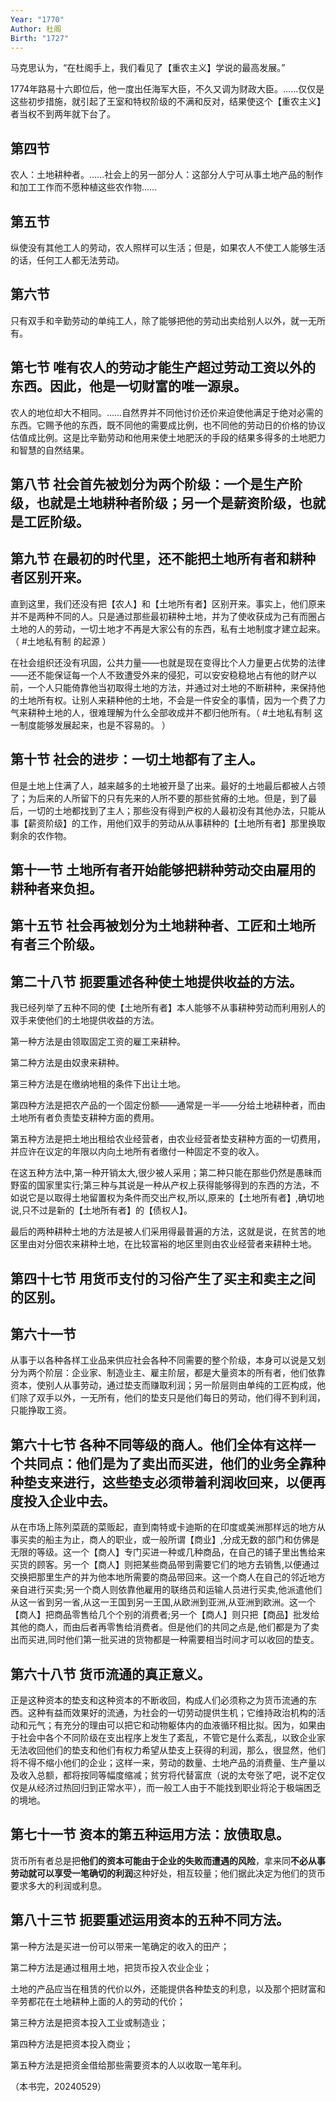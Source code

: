 ```yaml
---
Year: "1770"
Author: 杜阁
Birth: "1727"
---
```

马克思认为，“在杜阁手上，我们看见了【重农主义】学说的最高发展。”

1774年路易十六即位后，他一度出任海军大臣，不久又调为财政大臣。……仅仅是这些初步措施，就引起了王室和特权阶级的不满和反对，结果使这个【重农主义】者当权不到两年就下台了。

## 第四节

农人：土地耕种者。……社会上的另一部分人：这部分人宁可从事土地产品的制作和加工工作而不愿种植这些农作物……

## 第五节

纵使没有其他工人的劳动，农人照样可以生活；但是，如果农人不使工人能够生活的话，任何工人都无法劳动。

## 第六节

只有双手和辛勤劳动的单纯工人，除了能够把他的劳动出卖给别人以外，就一无所有。

## 第七节 唯有农人的劳动才能生产超过劳动工资以外的东西。因此，他是一切财富的唯一源泉。

农人的地位却大不相同。……自然界并不同他讨价还价来迫使他满足于绝对必需的东西。它赐予他的东西，既不同他的需要成比例，也不同他的劳动日的价格的协议估值成比例。这是比辛勤劳动和他用来使土地肥沃的手段的结果多得多的土地肥力和智慧的自然结果。

## 第八节 社会首先被划分为两个阶级：一个是生产阶级，也就是土地耕种者阶级；另一个是薪资阶级，也就是工匠阶级。

## 第九节 在最初的时代里，还不能把土地所有者和耕种者区别开来。

直到这里，我们还没有把【农人】和【土地所有者】区别开来。事实上，他们原来并不是两种不同的人。只是通过那些最初耕种土地，并为了使收获成为己有而圈占土地的人的劳动，一切土地才不再是大家公有的东西，私有土地制度才建立起来。（ #土地私有制 的起源 ）

在社会组织还没有巩固，公共力量——也就是现在变得比个人力量更占优势的法律——还不能保证每一个人不致遭受外来的侵犯，可以安安稳稳地占有他的财产以前，一个人只能倚靠他当初取得土地的方法，并通过对土地的不断耕种，来保持他的土地所有权。让别人来耕种他的土地，不会是一件安全的事情，因为一个费了力气来耕种土地的人，很难理解为什么全部收成并不都归他所有。（ #土地私有制 这一制度能够发展起来，也是不容易的。 ）

## 第十节 社会的进步：一切土地都有了主人。

但是土地上住满了人，越来越多的土地被开垦了出来。最好的土地最后都被人占领了；为后来的人所留下的只有先来的人所不要的那些贫瘠的土地。但是，到了最后，一切的土地都找到了主人；那些没有得到产权的人最初没有其他办法，只能从事【薪资阶级】的工作，用他们双手的劳动从从事耕种的【土地所有者】那里换取剩余的农作物。

## 第十一节 土地所有者开始能够把耕种劳动交由雇用的耕种者来负担。

## 第十五节 社会再被划分为土地耕种者、工匠和土地所有者三个阶级。

## 第二十八节 扼要重述各种使土地提供收益的方法。

我已经列举了五种不同的使【土地所有者】本人能够不从事耕种劳动而利用别人的双手来使他们的土地提供收益的方法。

第一种方法是由领取固定工资的雇工来耕种。

第二种方法是由奴隶来耕种。

第三种方法是在缴纳地租的条件下出让土地。

第四种方法是把农产品的一个固定份额——通常是一半——分给土地耕种者，而由土地所有者负责垫支耕种方面的费用。

第五种方法是把土地出租给农业经营者，由农业经营者垫支耕种方面的一切费用，并应许在议定的年限以内向土地所有者缴付一种固定不变的收入。

在这五种方法中,第一种开销太大,很少被人采用；第二种只能在那些仍然是愚昧而野蛮的国家里实行;第三种与其说是一种从产权上获得能够得到的东西的方法，不如说它是以取得土地留置权为条件而交出产权,所以,原来的【土地所有者】,确切地说,只不过是新的【土地所有者】的【债权人】。

最后的两种耕种土地的方法是被人们采用得最普遍的方法，这就是说，在贫苦的地区里由对分佃农来耕种土地，在比较富裕的地区里则由农业经营者来耕种土地。

## 第四十七节 用货币支付的习俗产生了买主和卖主之间的区别。

## 第六十一节

从事于以各种各样工业品来供应社会各种不同需要的整个阶级，本身可以说是又划分为两个阶层：企业家、制造业主、雇主阶层，都是大量资本的所有者，他们依靠资本，使别人从事劳动，通过垫支而赚取利润；另一阶层则由单纯的工匠构成，他们除了双手以外，一无所有，他们的垫支只是他们每日的劳动，他们得不到利润，只能挣取工资。

## 第六十七节 各种不同等级的商人。他们全体有这样一个共同点：他们是为了卖出而买进，他们的业务全靠种种垫支来进行，这些垫支必须带着利润收回来，以便再度投入企业中去。

从在市场上陈列菜蔬的菜贩起，直到南特或卡迪斯的在印度或美洲那样远的地方从事买卖的船主为止，商人的职业，或一般所谓【商业】,分成无数的部门和仿佛是无限的等级。这一个【商人】专门买进一种或几种商品，在自己的铺子里出售给来买货的顾客。另一个【商人】则把某些商品带到需要它们的地方去销售,以便通过交换把那里生产的并为他本地所需要的商品带回来。这一个商人在自己的邻近地方亲自进行买卖;另一个商人则依靠他雇用的联络员和运输人员进行买卖,他派遣他们从这一省到另一省,从这一王国到另一王国,从欧洲到亚洲,从亚洲到欧洲。这一个【商人】把商品零售给几个个别的消费者;另一个【商人】则只把【商品】批发给其他的商人，而由后者再零售给消费者。但是他们的共同之点是,他们都是为了卖出而买进,同时他们第一批买进的货物都是一种需要相当时间才可以收回的垫支。

## 第六十八节 货币流通的真正意义。

正是这种资本的垫支和这种资本的不断收回，构成人们必须称之为货币流通的东西。这种有益而效果好的流通，为社会的一切劳动提供生机；它维持政治机构的活动和元气；有充分的理由可以把它和动物躯体内的血液循环相比拟。因为，如果由于社会中各个不同阶级在支出程序上发生了紊乱，不管它是什么紊乱，以致企业家无法收回他们的垫支和他们有权力希望从垫支上获得的利润，那么，很显然，他们将不得不缩小他们的企业；这样一来，劳动的数量、土地产品的消费量、生产量以及收入总额，都将按同等幅度缩减；贫穷将代替富庶（说的太夸张了吧，说不定仅仅是从经济过热回归到正常水平），而一般工人由于不能找到职业将沦于极端困乏的境地。

## 第七十一节 资本的第五种运用方法：放债取息。

货币所有者总是把**他们的资本可能由于企业的失败而遭遇的风险**，拿来同**不必从事劳动就可以享受一笔确切的利润**这种好处，相互较量；他们据此决定为他们的货币要求多大的利润或利息。

## 第八十三节 扼要重述运用资本的五种不同方法。

第一种方法是买进一份可以带来一笔确定的收入的田产；

第二种方法是通过租用土地，把货币投入农业企业；

土地的产品应当在租赁的代价以外，还能提供各种垫支的利息，以及那个把财富和辛劳都花在土地耕种上面的人的劳动的代价；

第三种方法是把资本投入工业或制造业；

第四种方法是把资本投入商业；

第五种方法是把资金借给那些需要资本的人以收取一笔年利。

（本书完，20240529）